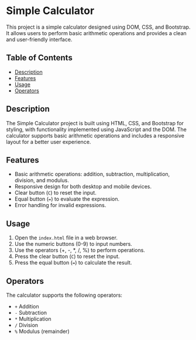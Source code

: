 # Simple Calculator

This project is a simple calculator designed using DOM, CSS, and Bootstrap. It allows users to perform basic arithmetic operations and provides a clean and user-friendly interface.

## Table of Contents
- [Description](#description)
- [Features](#features)
- [Usage](#usage)
- [Operators](#operators)

## Description

The Simple Calculator project is built using HTML, CSS, and Bootstrap for styling, with functionality implemented using JavaScript and the DOM. The calculator supports basic arithmetic operations and includes a responsive layout for a better user experience.


## Features

- Basic arithmetic operations: addition, subtraction, multiplication, division, and modulus.
- Responsive design for both desktop and mobile devices.
- Clear button (`C`) to reset the input.
- Equal button (`=`) to evaluate the expression.
- Error handling for invalid expressions.

## Usage

1. Open the `index.html` file in a web browser.
2. Use the numeric buttons (0-9) to input numbers.
3. Use the operators (+, -, *, /, %) to perform operations.
4. Press the clear button (`C`) to reset the input.
5. Press the equal button (`=`) to calculate the result.

## Operators

The calculator supports the following operators:

- `+` Addition
- `-` Subtraction
- `*` Multiplication
- `/` Division
- `%` Modulus (remainder)